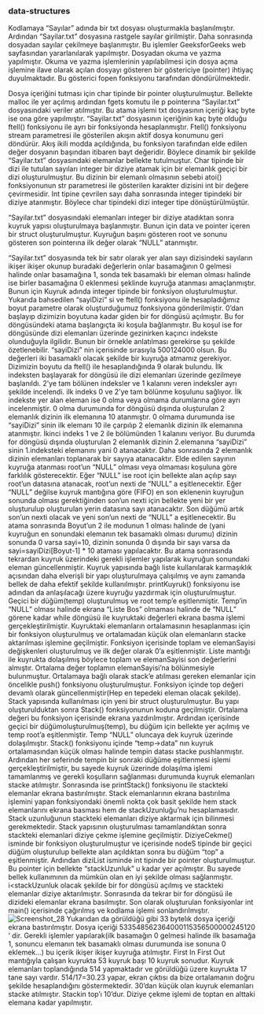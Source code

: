 ### data-structures

Kodlamaya “Sayılar” adında bir txt dosyası oluşturmakla başlanılmıştır. Ardından 
“Sayilar.txt” dosyasına rastgele sayılar girilmiştir. Daha sonrasında 
dosyadan sayılar çekilmeye başlanmıştır. Bu işlemler GeeksforGeeks web sayfasından 
yararlanılarak yapılmıştır. Dosyadan okuma ve yazma yapılmıştır. Okuma ve yazma 
işlemlerinin yapılabilmesi için dosya açma işlemine ilave olarak açılan dosyayı gösteren bir
göstericiye (pointer) ihtiyaç duyulmaktadır. Bu gösterici fopen fonksiyonu tarafından 
döndürülmektedir.

Dosya içeriğini tutması için char tipinde bir pointer oluşturulmuştur. Bellekte malloc ile 
yer açılmış ardından fgets komutu ile p pointerına “Sayilar.txt” dosyasındaki veriler atılmıştır. Bu atama işlemi txt dosyasının içeriği kaç byte ise ona göre yapılmıştır. “Sayilar.txt” dosyasının içeriğinin kaç byte olduğu ftell() fonksiyonu ile ayrı bir fonksiyonda hesaplanmıştır. Ftell() fonksiyonu stream parametresi ile gösterilen akışın aktif dosya konumunu geri döndürür. Akış ikili modda açıldığında, bu fonksiyon tarafından elde edilen değer dosyanın başından itibaren bayt değeridir. Böylece dinamik bir şekilde “Sayilar.txt” dosyasındaki elemanlar bellekte tutulmuştur.
Char tipinde bir dizi ile tutulan sayıları integer bir diziye atamak için bir elemanlık geçiçi 
bir dizi oluşturulmuştur. Bu dizinin bir elemanlı olmasının sebebi atoi() fonksiyonunun str 
parametresi ile gösterilen karakter dizisini int bir değere çevirmesidir. Int tipine çevrilen sayı daha sonrasında integer tipindeki bir diziye atanmıştır. Böylece char tipindeki dizi integer tipe dönüştürülmüştür.

“Sayilar.txt” dosyasındaki elemanları integer bir diziye atadıktan sonra kuyruk yapısı 
oluşturulmaya başlanmıştır. Bunun için data ve pointer içeren bir struct oluşturulmuştur.
Kuyruğun başını gösteren root ve sonunu gösteren son pointerına ilk değer olarak “NULL” 
atanmıştır. 

“Sayilar.txt” dosyasında tek bir satır olarak yer alan sayı dizisindeki sayıların ikişer ikişer okunup buradaki değerlerin onlar basamağının 0 gelmesi halinde onlar basamağına 1, sonda tek basamaklı bir eleman olması halinde ise birler basamağına 0 eklenmesi şeklinde kuyruğa atanması amaçlanmıştır. Bunun için Kuyruk adında integer tipinde bir fonksiyon oluşturulmuştur. Yukarıda bahsedilen “sayiDizi” si ve ftell() fonksiyonu ile hesapladığımız boyut parametre olarak oluşturduğumuz fonksiyona gönderilmiştir. 0’dan başlayıp dizimizin boyutuna kadar giden bir for döngüsü açılmıştır. Bu for döngüsündeki atama başlangıçta iki koşula bağlanmıştır. Bu koşul ise for döngüsünde dizi elemanları üzerinde gezinirken kaçıncı indekste olunduğuyla ilgilidir. Bunun bir örnekle anlatılması gerekirse şu şekilde özetlenebilir. “sayiDizi” nin içerisinde sırasıyla 500124000 olsun. Bu değerleri iki basamaklı olacak şekilde bir kuyruğa atmamız gerekiyor. Dizimizin boyutu da ftell() ile hesaplandığında 9 olarak bulundu. İlk indeksten başlayarak for döngüsü ile dizi elemanları üzerinde gezilmeye başlanıldı. 2’ye tam bölünen indeksler ve 1 kalanını veren indeksler ayrı şekilde incelendi. ilk indeks 0 ve 2’ye tam bölünme koşulunu sağlıyor. İlk indekste yer alan eleman ise 0 olma veya olmama durumlarına göre ayrı incelenmiştir. 0 olma durumunda for döngüsü dışında oluşturulan 2 elemanlık dizinin ilk elemanına 10 atanmıştır. 0 olmama durumunda ise “sayiDizi” sinin ilk elemanı 10 ile çarpılıp 2 elemanlık dizinin ilk elemanına atanmıştır. İkinci indeks 1 ve 2 ile bölümünden 1 kalanını veriyor. Bu durumda for döngüsü dışında oluşturulan 2 elemanlık dizinin 2.elemanına “sayiDizi” sinin 1.indeksteki elemanını yani 0 atanacaktır. Daha sonrasında 2 elemanlık dizinin elemanları toplanarak bir sayıya atanacaktır. Elde edilen sayının kuyruğa atanması root’un “NULL” olması veya olmaması koşuluna göre farklılık gösterecektir. Eğer “NULL” ise root için bellekte alan açılıp sayı root’un datasına atanacak, root’un nexti de “NULL” a eşitlenecektir. Eğer “NULL” değilse kuyruk mantığına göre (FIFO) en son eklenenin kuyruğun sonunda olması gerektiğinden son’un nexti için bellekte yeni bir yer oluşturulup oluşturulan yerin datasına sayı  atanacaktır.  Son düğümü artık son’un nexti olacak ve yeni son’un nexti de “NULL” a eşitlenecektir. Bu atama sonrasında Boyut’un 2 ile modunun 1 olması halinde de (yani kuyruğun en sonundaki elemanın tek basamaklı olması durumu) dizinin sonunda 0 varsa sayi=10, dizinin sonunda 0 dışında bir sayı varsa da sayi=sayiDizi[Boyut-1] * 10 ataması yapılacaktır. Bu atama sonrasında tekrardan kuyruk üzerindeki gerekli işlemler yapılarak kuyruğun sonundaki eleman güncellenmiştir. Kuyruk yapısında bağlı liste kullanılarak karmaşıklık açısından daha elverişli bir yapı oluşturulmaya çalışılmış ve aynı zamanda bellek de daha efektif şekilde kullanılmıştır.
printKuyruk() fonksiyonu ise adından da anlaşılacağı üzere kuyruğu yazdırmak için oluşturulmuştur. Geçici bir düğüm(temp) oluşturulmuş ve root temp’e eşitlenmiştir. Temp’in “NULL” olması halinde ekrana “Liste Bos” olmaması halinde de “NULL” görene kadar while döngüsü ile kuyruktaki değerleri ekrana basma işlemi gerçekleştirilmiştir.
Kuyruktaki elemanların ortalamasının hesaplanması için bir fonksiyon oluşturulmuş ve ortalamadan küçük olan elemanların stacke aktarılması işlemine geçilmiştir. Fonksiyon içerisinde toplam ve elemanSayisi değişkenleri oluşturulmuş ve ilk değer olarak 0’a eşitlenmiştir. Liste mantığı ile kuyrukta dolaşılmış böylece toplam ve elemanSayisi son değerlerini almıştır. Ortalama değer toplamın elemanSayisi’na bölünmesiyle bulunmuştur.
Ortalamaya bağlı olarak stack’e atılması gereken elemanlar için öncelikle push() fonksiyonu oluşturulmuştur. Fonksiyon içinde top değeri devamlı olarak güncellenmiştir(Hep en tepedeki eleman olacak şekilde).
Stack yapısında kullanılması için yeni bir struct oluşturulmuştur. Bu yapı oluşturulduktan sonra Stack() fonksiyonunun koduna geçilmiştir. Ortalama değeri bu fonksiyon içerisinde ekrana yazdırılmıştır. Ardından içerisinde geçici bir düğümoluşturulmuş(temp), bu düğüm için bellekte yer açılmış ve temp root’a eşitlenmiştir. Temp “NULL” oluncaya dek kuyruk üzerinde dolaşılmıştır. Stack() fonksiyonu içinde “temp->data” nın kuyruk ortalamasından küçük olması halinde tempin datası stacke pushlanmıştır. Ardından her seferinde tempin bir sonraki düğüme eşitlenmesi işlemi gerçekleştirilmiştir, bu sayede kuyruk üzerinde dolaşılma işlemi tamamlanmış ve gerekli koşulların sağlanması durumunda kuyruk elemanları stacke atılmıştır. Sonrasında ise printStack() fonksiyonu ile stackteki elemanlar ekrana bastırılmıştır. 
Stack elemanlarının ekrana bastırılma işlemini yapan fonksiyondaki önemli nokta çok basit şekilde hem stack elemanlarını ekrana basması hem de stackUzunluğu’nu hesaplamasıdır. Stack uzunluğunun stackteki elemanları diziye aktarmak için bilinmesi gerekmektedir.
Stack yapısının oluşturulması tamamlandıktan sonra stackteki elemanlari diziye çekme işlemine geçilmiştir. DiziyeCekme() isminde bir fonksiyon oluşturulmuştur ve içerisinde nodeS tipinde bir geçici düğüm oluşturulup bellekte alan açıldıktan sonra bu düğüm “top” a eşitlenmiştir. Ardından diziList isminde int tipinde bir pointer oluşturulmuştur. Bu pointer için bellekte “stackUzunluk” u kadar yer açılmıştır. Bu sayede bellek kullanımının da mümkün olan en iyi şekilde olması sağlanmıştır. i<stackUzunluk olacak şekilde bir for döngüsü açılmış ve stackteki elemanlar diziye aktarılmıştır. Sonrasında da tekrar bir for döngüsü ile dizideki elemanlar ekrana basılmıştır. 
Son olarak oluşturulan fonksiyonlar int main() içerisinde çağırılmış ve kodlama işlemi sonlandırılmıştır. 
![Screenshot_28](https://user-images.githubusercontent.com/79109512/174160934-2ec42af1-d397-42b8-a4cb-c93ec3485001.png)
Yukarıdan da görüldüğü gibi 33 bytelık dosya içeriği ekrana bastırılmıştır. Dosya içeriği 533548562364000115356500000245120 ‘ dir. Gerekli işlemler yapılarak(ilk basamağın 0 gelmesi halinde ilk basamağa 1, sonuncu elemanın tek basamaklı olması durumunda ise sonuna 0 eklemek...) bu içerik ikişer ikişer kuyruğa atılmıştır. First In First Out mantığıyla çalışan kuyrukta 53 kuyruk başı 10 kuyruk sonudur. Kuyruk elemanları toplandığında 514 yapmaktadır ve görüldüğü üzere kuyrukta 17 tane sayı vardır. 514/17=30.23 yapar, ekran çıktısı da bize ortalamanın doğru şekilde hesaplandığını göstermektedir. 30’dan küçük olan kuyruk elemanları stacke atılmıştır. Stackin top’ı 10’dur. Diziye çekme işlemi de toptan en alttaki elemana kadar yapılmıştır.
